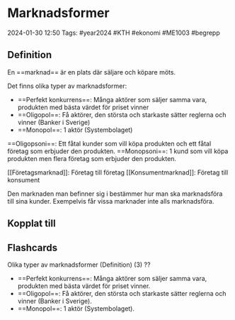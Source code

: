 # Marknadsformer

2024-01-30 12:50
Tags: #year2024 #KTH #ekonomi #ME1003 #begrepp

## Definition

En ==marknad== är en plats där säljare och köpare möts.

Det finns olika typer av marknadsformer:

- ==Perfekt konkurrens==: Många aktörer som säljer samma vara, produkten med bästa värdet för priset vinner
- ==Oligopol==: Få aktörer, den största och starkaste sätter reglerna och vinner (Banker i Sverige)
- ==Monopol==: 1 aktör (Systembolaget)

==Oligopsoni==: Ett fåtal kunder som vill köpa produkten och ett fåtal företag som erbjuder den produkten.
==Monopsoni==: 1 kund som vill köpa produkten men flera företag som erbjuder den produkten.

[[Företagsmarknad]]: Företag till företag
[[Konsumentmarknad]]: Företag till konsument

Den marknaden man befinner sig i bestämmer hur man ska marknadsföra till sina kunder. Exempelvis får vissa marknader inte alls marknadsföra.

## Kopplat till

## Flashcards

Olika typer av marknadsformer (Definition) (3)
??
- ==Perfekt konkurrens==: Många aktörer som säljer samma vara, produkten med bästa värdet för priset vinner.
- ==Oligopol==: Få aktörer, den största och starkaste sätter reglerna och vinner (Banker i Sverige).
- ==Monopol==: 1 aktör (Systembolaget).
<!--SR:!2024-02-03,4,270!2024-02-03,4,270-->
